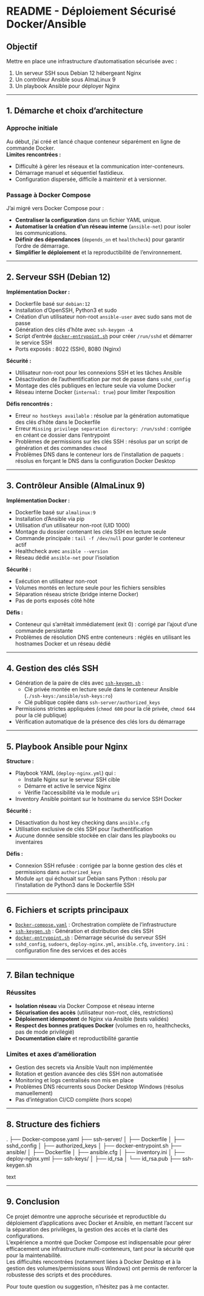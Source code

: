# README - Déploiement Sécurisé Docker/Ansible

## Objectif

Mettre en place une infrastructure d’automatisation sécurisée avec :
1. Un serveur SSH sous Debian 12 hébergeant Nginx
2. Un contrôleur Ansible sous AlmaLinux 9
3. Un playbook Ansible pour déployer Nginx

---

## 1. Démarche et choix d’architecture

### Approche initiale

Au début, j’ai créé et lancé chaque conteneur séparément en ligne de commande Docker.  
**Limites rencontrées :**
- Difficulté à gérer les réseaux et la communication inter-conteneurs.
- Démarrage manuel et séquentiel fastidieux.
- Configuration dispersée, difficile à maintenir et à versionner.

### Passage à Docker Compose

J’ai migré vers Docker Compose pour :
- **Centraliser la configuration** dans un fichier YAML unique.
- **Automatiser la création d’un réseau interne** (`ansible-net`) pour isoler les communications.
- **Définir des dépendances** (`depends_on` et `healthcheck`) pour garantir l’ordre de démarrage.
- **Simplifier le déploiement** et la reproductibilité de l’environnement.

---

## 2. Serveur SSH (Debian 12)

**Implémentation Docker :**
- Dockerfile basé sur `debian:12`
- Installation d’OpenSSH, Python3 et sudo
- Création d’un utilisateur non-root `ansible-user` avec sudo sans mot de passe
- Génération des clés d’hôte avec `ssh-keygen -A`
- Script d’entrée [`docker-entrypoint.sh`](#docker-entrypointsh) pour créer `/run/sshd` et démarrer le service SSH
- Ports exposés : 8022 (SSH), 8080 (Nginx)

**Sécurité :**
- Utilisateur non-root pour les connexions SSH et les tâches Ansible
- Désactivation de l’authentification par mot de passe dans `sshd_config`
- Montage des clés publiques en lecture seule via volume Docker
- Réseau interne Docker (`internal: true`) pour limiter l’exposition

**Défis rencontrés :**
- Erreur `no hostkeys available` : résolue par la génération automatique des clés d’hôte dans le Dockerfile
- Erreur `Missing privilege separation directory: /run/sshd` : corrigée en créant ce dossier dans l’entrypoint
- Problèmes de permissions sur les clés SSH : résolus par un script de génération et des commandes `chmod`
- Problèmes DNS dans le conteneur lors de l’installation de paquets : résolus en forçant le DNS dans la configuration Docker Desktop

---

## 3. Contrôleur Ansible (AlmaLinux 9)

**Implémentation Docker :**
- Dockerfile basé sur `almalinux:9`
- Installation d’Ansible via pip
- Utilisation d’un utilisateur non-root (UID 1000)
- Montage du dossier contenant les clés SSH en lecture seule
- Commande principale : `tail -f /dev/null` pour garder le conteneur actif
- Healthcheck avec `ansible --version`
- Réseau dédié `ansible-net` pour l’isolation

**Sécurité :**
- Exécution en utilisateur non-root
- Volumes montés en lecture seule pour les fichiers sensibles
- Séparation réseau stricte (bridge interne Docker)
- Pas de ports exposés côté hôte

**Défis :**
- Conteneur qui s’arrêtait immédiatement (exit 0) : corrigé par l’ajout d’une commande persistante
- Problèmes de résolution DNS entre conteneurs : réglés en utilisant les hostnames Docker et un réseau dédié

---

## 4. Gestion des clés SSH

- Génération de la paire de clés avec [`ssh-keygen.sh`](#ssh-keygensh) :
  - Clé privée montée en lecture seule dans le conteneur Ansible (`./ssh-keys:/ansible/ssh-keys:ro`)
  - Clé publique copiée dans `ssh-server/authorized_keys`
- Permissions strictes appliquées (`chmod 600` pour la clé privée, `chmod 644` pour la clé publique)
- Vérification automatique de la présence des clés lors du démarrage

---

## 5. Playbook Ansible pour Nginx

**Structure :**
- Playbook YAML (`deploy-nginx.yml`) qui :
  - Installe Nginx sur le serveur SSH cible
  - Démarre et active le service Nginx
  - Vérifie l’accessibilité via le module `uri`
- Inventory Ansible pointant sur le hostname du service SSH Docker

**Sécurité :**
- Désactivation du host key checking dans `ansible.cfg`
- Utilisation exclusive de clés SSH pour l’authentification
- Aucune donnée sensible stockée en clair dans les playbooks ou inventaires

**Défis :**
- Connexion SSH refusée : corrigée par la bonne gestion des clés et permissions dans `authorized_keys`
- Module `apt` qui échouait sur Debian sans Python : résolu par l’installation de Python3 dans le Dockerfile SSH

---

## 6. Fichiers et scripts principaux

- [`Docker-compose.yaml`](#docker-composeyaml) : Orchestration complète de l’infrastructure
- [`ssh-keygen.sh`](#ssh-keygensh) : Génération et distribution des clés SSH
- [`docker-entrypoint.sh`](#docker-entrypointsh) : Démarrage sécurisé du serveur SSH
- `sshd_config`, `sudoers`, `deploy-nginx.yml`, `ansible.cfg`, `inventory.ini` : configuration fine des services et des accès

---

## 7. Bilan technique

### Réussites
- **Isolation réseau** via Docker Compose et réseau interne
- **Sécurisation des accès** (utilisateur non-root, clés, restrictions)
- **Déploiement idempotent** de Nginx via Ansible (tests validés)
- **Respect des bonnes pratiques Docker** (volumes en ro, healthchecks, pas de mode privilégié)
- **Documentation claire** et reproductibilité garantie

### Limites et axes d’amélioration
- Gestion des secrets via Ansible Vault non implémentée
- Rotation et gestion avancée des clés SSH non automatisée
- Monitoring et logs centralisés non mis en place
- Problèmes DNS récurrents sous Docker Desktop Windows (résolus manuellement)
- Pas d’intégration CI/CD complète (hors scope)

---

## 8. Structure des fichiers

.
├── Docker-compose.yaml
├── ssh-server/
│ ├── Dockerfile
│ ├── sshd_config
│ ├── authorized_keys
│ ├── docker-entrypoint.sh
├── ansible/
│ ├── Dockerfile
│ ├── ansible.cfg
│ ├── inventory.ini
│ ├── deploy-nginx.yml
├── ssh-keys/
│ ├── id_rsa
│ └── id_rsa.pub
├── ssh-keygen.sh

text

---

## 9. Conclusion

Ce projet démontre une approche sécurisée et reproductible du déploiement d’applications avec Docker et Ansible, en mettant l’accent sur la séparation des privilèges, la gestion des accès et la clarté des configurations.  
L’expérience a montré que Docker Compose est indispensable pour gérer efficacement une infrastructure multi-conteneurs, tant pour la sécurité que pour la maintenabilité.  
Les difficultés rencontrées (notamment liées à Docker Desktop et à la gestion des volumes/permissions sous Windows) ont permis de renforcer la robustesse des scripts et des procédures.

Pour toute question ou suggestion, n’hésitez pas à me contacter.
